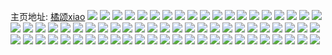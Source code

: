 主页地址: [橘颂xiao](https://weibo.com/u/1748708812) 
![](https://wx4.sinaimg.cn/mw2000/683b2dccly1h9qpai0bncj22c0340kjm.jpg) 
![](https://wx4.sinaimg.cn/mw2000/683b2dccly1h9qpaizgb3j22c0340hdu.jpg) 
![](https://wx4.sinaimg.cn/mw2000/683b2dccly1h9qar7x9p4j22c03401kz.jpg) 
![](https://wx4.sinaimg.cn/mw2000/683b2dccly1h9qar9k0npj22c0340x6r.jpg) 
![](https://wx4.sinaimg.cn/mw2000/683b2dccly1h9qar646x2j22c0340kjn.jpg) 
![](https://wx4.sinaimg.cn/mw2000/683b2dccly1h9qarbgjyvj22c0340b2b.jpg) 
![](https://wx4.sinaimg.cn/mw2000/683b2dccly1h9qarcnvtij22c0340b2a.jpg) 
![](https://wx4.sinaimg.cn/mw2000/683b2dccly1h9qare8qblj22c0340x6r.jpg) 
![](https://wx4.sinaimg.cn/mw2000/683b2dccly1h9p57roc0sj22c03407wk.jpg) 
![](https://wx4.sinaimg.cn/mw2000/683b2dccly1h9p4cupfr8j20u0140wjr.jpg) 
![](https://wx4.sinaimg.cn/mw2000/683b2dccly1h9p4cueewxj21bf0zkn67.jpg) 
![](https://wx4.sinaimg.cn/mw2000/683b2dccly1h9m8t43785j22c0340kjm.jpg) 
![](https://wx4.sinaimg.cn/mw2000/683b2dccly1h9lr7qdtxlj22c0340x6p.jpg) 
![](https://wx4.sinaimg.cn/mw2000/683b2dccly1h9lr7scmk7j22c03401ky.jpg) 
![](https://wx4.sinaimg.cn/mw2000/683b2dccly1h9jj5k69cdj222q37kb2a.jpg) 
![](https://wx4.sinaimg.cn/mw2000/683b2dccly1h9isseik67j22c0340hdu.jpg) 
![](https://wx4.sinaimg.cn/mw2000/683b2dccly1h9intizp92j22c0340kjn.jpg) 
![](https://wx4.sinaimg.cn/mw2000/683b2dccly1h9hmrgvvfbj22c03401l0.jpg) 
![](https://wx4.sinaimg.cn/mw2000/683b2dccly1h9hbifn6cnj22c0340npf.jpg) 
![](https://wx4.sinaimg.cn/mw2000/683b2dccly1h9f70okr1sj22c0340u0z.jpg) 
![](https://wx4.sinaimg.cn/mw2000/683b2dccly1h9dwmtdxzaj22c0340e83.jpg) 
![](https://wx4.sinaimg.cn/mw2000/683b2dccly1h9cxr11u8fj233z2bz4qs.jpg) 
![](https://wx4.sinaimg.cn/mw2000/683b2dccly1h9bjj6ubwdj22c03401ky.jpg) 
![](https://wx4.sinaimg.cn/mw2000/683b2dccly1h9bdn6v39tj22c0340hdt.jpg) 
![](https://wx4.sinaimg.cn/mw2000/683b2dccly1h9b8qb1bq3j22c0340b2c.jpg) 
![](https://wx4.sinaimg.cn/mw2000/683b2dccly1h9a4i7226ej20xc1at4aj.jpg) 
![](https://wx4.sinaimg.cn/mw2000/683b2dccly1h9a4i7emmgj20xc18gdnh.jpg) 
![](https://wx4.sinaimg.cn/mw2000/683b2dccly1h9a4i7ngpnj20xc18gjzh.jpg) 
![](https://wx4.sinaimg.cn/mw2000/683b2dccly1h9a4iresz5j20xc1al1a1.jpg) 
![](https://wx4.sinaimg.cn/mw2000/683b2dccly1h9a2x2l2hzj22c0340kjn.jpg) 
![](https://wx4.sinaimg.cn/mw2000/683b2dccly1h9a2x0u8nfj22c0340qv6.jpg) 
![](https://wx4.sinaimg.cn/mw2000/683b2dccly1h99bm8xis8j226t301e82.jpg) 
![](https://wx4.sinaimg.cn/mw2000/683b2dccly1h99bm6te7yj226l37khdu.jpg) 
![](https://wx4.sinaimg.cn/mw2000/683b2dccly1h98h70g6bqj21o02you0z.jpg) 
![](https://wx4.sinaimg.cn/mw2000/683b2dccly1h98303yz4lj20s211fqdk.jpg) 
![](https://wx4.sinaimg.cn/mw2000/683b2dccly1h97t63etshj22c0340hdw.jpg) 
![](https://wx4.sinaimg.cn/mw2000/683b2dccly1h97t66z6ivj227b37ke83.jpg) 
![](https://wx4.sinaimg.cn/mw2000/683b2dccly1h97t69u0rgj227p37k4qr.jpg) 
![](https://wx4.sinaimg.cn/mw2000/683b2dccly1h97t6ar0m7j22c0340u0y.jpg) 
![](https://wx4.sinaimg.cn/mw2000/683b2dccly1h97t7mb0ewj20u0140k59.jpg) 
![](https://wx4.sinaimg.cn/mw2000/683b2dccly1h95jsd7lwbj22c0340kjn.jpg) 
![](https://wx4.sinaimg.cn/mw2000/683b2dccly1h95jselianj22c0340b2b.jpg) 
![](https://wx4.sinaimg.cn/mw2000/683b2dccly1h95jsc14ufj22c03401ky.jpg) 
![](https://wx4.sinaimg.cn/mw2000/683b2dccly1h95jsfd2pkj22c03401ky.jpg) 
![](https://wx4.sinaimg.cn/mw2000/683b2dccly1h94g6ob6kxj21sc2dshdv.jpg) 
![](https://wx4.sinaimg.cn/mw2000/683b2dccly1h94g6n5ijnj22ae37kkjn.jpg) 
![](https://wx4.sinaimg.cn/mw2000/683b2dccly1h94g6qatvij227b37ku0y.jpg) 
![](https://wx4.sinaimg.cn/mw2000/683b2dccly1h94g6szxssj22c03407wk.jpg) 
![](https://wx4.sinaimg.cn/mw2000/683b2dccly1h933kqhwrwj22c0340u0y.jpg) 
![](https://wx4.sinaimg.cn/mw2000/683b2dccly1h8zzkcex3xj22c0340b2b.jpg) 
![](https://wx4.sinaimg.cn/mw2000/683b2dccly1h8xor0tt3rj22c03404qs.jpg) 
![](https://wx4.sinaimg.cn/mw2000/683b2dccly1h8xd3x3fcyj22342w01kz.jpg) 
![](https://wx4.sinaimg.cn/mw2000/683b2dccly1h8wf335dhoj22c0340qv6.jpg) 
![](https://wx4.sinaimg.cn/mw2000/683b2dccly1h8wf35x298j22c03407wj.jpg) 
![](https://wx4.sinaimg.cn/mw2000/683b2dccly1h8wf31rslfj22c03401l0.jpg) 
![](https://wx4.sinaimg.cn/mw2000/683b2dccly1h8wf3po7v7j22c03407wi.jpg) 
![](https://wx4.sinaimg.cn/mw2000/683b2dccly1h8sq0udusdj20zo256khr.jpg) 
![](https://wx4.sinaimg.cn/mw2000/683b2dccly1h8rt7xi0wzj22dd35se83.jpg) 
![](https://wx4.sinaimg.cn/mw2000/683b2dccly1h8pxsdlwlzj22c0340u0y.jpg) 
![](https://wx4.sinaimg.cn/mw2000/683b2dccly1h8pxsfn2gfj22c03407wi.jpg) 
![](https://wx4.sinaimg.cn/mw2000/683b2dccly1h8lu16p1u1j20zo256ndr.jpg) 
![](https://wx4.sinaimg.cn/mw2000/683b2dccly1h8lq77sdp3j229z36cb2b.jpg) 
![](https://wx4.sinaimg.cn/mw2000/683b2dccly1h8jl5zobimj22c0340b2c.jpg) 
![](https://wx4.sinaimg.cn/mw2000/683b2dccly1h8jl60w3o4j22c03404qq.jpg) 
![](https://wx4.sinaimg.cn/mw2000/683b2dccly1h8hdncz7kcj22c0340e83.jpg) 
![](https://wx4.sinaimg.cn/mw2000/683b2dccly1h8h4ayy074j226u36cu0y.jpg) 
![](https://wx4.sinaimg.cn/mw2000/683b2dccly1h6wottdj3pj22c03401kz.jpg) 
![](https://wx4.sinaimg.cn/mw2000/683b2dccly1h6wotqkssfj22c03407a4.jpg) 
![](https://wx4.sinaimg.cn/mw2000/683b2dccly1h6wotuzfqxj22c03404qr.jpg) 
